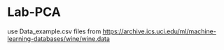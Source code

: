 # Lab-PCA
use Data_example.csv files from https://archive.ics.uci.edu/ml/machine-learning-databases/wine/wine.data
